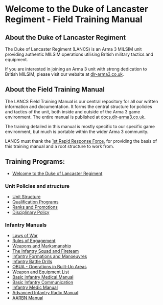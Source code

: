 # Welcome to the Duke of Lancaster Regiment - Field Training Manual
## About the Duke of Lancaster Regiment
The Duke of Lancaster Regiment (LANCS) is an Arma 3 MILSIM unit providing authentic MILSIM operations utilising British military tactics and equipment.

If you are interested in joining an Arma 3 unit with strong dedication to British MILSIM, please visit our website at [dlr-arma3.co.uk](http://www.dlr-arma3.co.uk).


## About the Field Training Manual
The LANCS Field Training Manual is our central repository for all our written information and documentation. It forms the central structure for policies and tactics of the unit, both inside and outside of the Arma 3 game environment. The entire manual is published at [docs.dlr-arma3.co.uk](http://docs.dlr-arma3.co.uk).

The training detailed in this manual is mostly specific to our specific game environment, but much is portable within the wider Arma 3 community.

LANCS must thank the [1st Rapid Response Force](https://documentation.1st-rrf.com/index.html), for providing the basis of this training manual and a root structure to work from.


## Training Programs:
- [Welcome to the Duke of Lancaster Regiment](/introduction/welcome.md)

### Unit Policies and structure
- [Unit Structure](/about_the_unit/structure.md)
- [Qualification Programs](/about_the_unit/qualifications.md)
- [Ranks and Promotions](/about_the_unit/rank.md)
- [Disciplinary Policy](/about_the_unit/disciplinary_policy.md)

### Infantry Manuals
- [Laws of War](/infantry/law_of_war.md)
- [Rules of Engagement](/infantry/roe.md)
- [Weapons and Marksmanship](/infantry/weapons_and_marksmanship.md)
- [The Infantry Squad and Fireteam]()
- [Infantry Formations and Manoeuvres]()
- [Infantry Battle Drills]()
- [OBUA - Operations in Built-Up Areas]()
- [Weapon and Equipment List]()
- [Basic Infantry Medical Manual]()
- [Basic Infantry Communication]()
- [Infantry Medic Manual]()
- [Advanced Infantry Radio Manual]()
- [AARBN Manual]()
